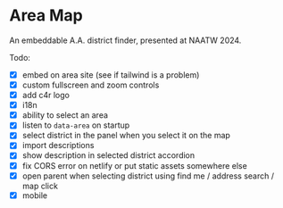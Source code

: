 # Area Map

An embeddable A.A. district finder, presented at NAATW 2024.

Todo:

- [x] embed on area site (see if tailwind is a problem)
- [x] custom fullscreen and zoom controls
- [x] add c4r logo
- [x] i18n
- [x] ability to select an area
- [x] listen to `data-area` on startup
- [x] select district in the panel when you select it on the map
- [x] import descriptions
- [x] show description in selected district accordion
- [x] fix CORS error on netlify or put static assets somewhere else
- [x] open parent when selecting district using find me / address search / map click
- [x] mobile
